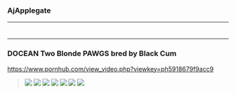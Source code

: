 ### AjApplegate
---
### 

>![]()
---
### DOCEAN Two Blonde PAWGS bred by Black Cum
https://www.pornhub.com/view_video.php?viewkey=ph5918679f9acc9
>![](https://ci.phncdn.com/videos/201705/14/116456951/original/(m=ecuKGgaaaa)(mh=V3NL-hZKVWsBPG0f)14.jpg)
![](https://i9.fuskator.com/large/hl4FJUS6rQu/Blonde-Babe-Wearing-Fishnets-4.jpg)
![](https://i9.fuskator.com/large/hl4FJUS6rQu/Blonde-Babe-Wearing-Fishnets-5.jpg)
![](https://i9.fuskator.com/large/hl4FJUS6rQu/Blonde-Babe-Wearing-Fishnets-7.jpg)
![](https://i9.fuskator.com/large/hl4FJUS6rQu/Blonde-Babe-Wearing-Fishnets-11.jpg)
![](https://i9.fuskator.com/large/hl4FJUS6rQu/Blonde-Babe-Wearing-Fishnets-12.jpg)
![](https://i9.fuskator.com/large/hl4FJUS6rQu/Blonde-Babe-Wearing-Fishnets-13.jpg)
